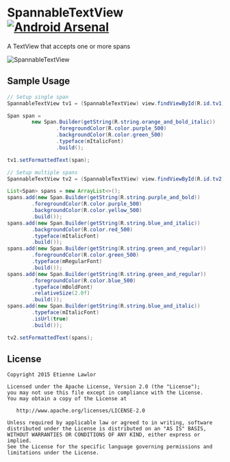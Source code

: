 # SpannableTextView [![Android Arsenal](https://img.shields.io/badge/Android%20Arsenal-SpannableTextView-green.svg?style=flat)](https://android-arsenal.com/details/1/1916)
A TextView that accepts one or more spans

![SpannableTextView](https://raw.githubusercontent.com/lawloretienne/SpannableTextView/master/images/SpannableTextView_Screenshot.png)

## Sample Usage

```java
// Setup single span
SpannableTextView tv1 = (SpannableTextView) view.findViewById(R.id.tv1);

Span span =
        new Span.Builder(getString(R.string.orange_and_bold_italic))
                .foregroundColor(R.color.purple_500)
                .backgroundColor(R.color.green_500)
                .typeface(mItalicFont)
                .build();

tv1.setFormattedText(span);

// Setup multiple spans
SpannableTextView tv2 = (SpannableTextView) view.findViewById(R.id.tv2);

List<Span> spans = new ArrayList<>();
spans.add(new Span.Builder(getString(R.string.purple_and_bold))
        .foregroundColor(R.color.purple_500)
        .backgroundColor(R.color.yellow_500)
        .build());
spans.add(new Span.Builder(getString(R.string.blue_and_italic))
        .backgroundColor(R.color.red_500)
        .typeface(mItalicFont)
        .build());
spans.add(new Span.Builder(getString(R.string.green_and_regular))
        .foregroundColor(R.color.green_500)
        .typeface(mRegularFont)
        .build());
spans.add(new Span.Builder(getString(R.string.green_and_regular))
        .foregroundColor(R.color.blue_500)
        .typeface(mBoldFont)
        .relativeSize(2.0f)
        .build());
spans.add(new Span.Builder(getString(R.string.blue_and_italic))
        .typeface(mItalicFont)
        .isUrl(true)
        .build());

tv2.setFormattedText(spans);
```

## License

```
Copyright 2015 Etienne Lawlor

Licensed under the Apache License, Version 2.0 (the "License");
you may not use this file except in compliance with the License.
You may obtain a copy of the License at

   http://www.apache.org/licenses/LICENSE-2.0

Unless required by applicable law or agreed to in writing, software
distributed under the License is distributed on an "AS IS" BASIS,
WITHOUT WARRANTIES OR CONDITIONS OF ANY KIND, either express or implied.
See the License for the specific language governing permissions and
limitations under the License.
```